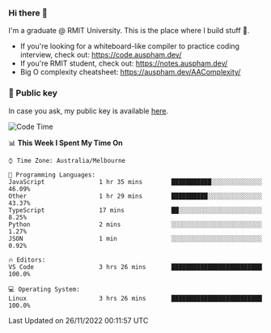### Hi there 👋

I'm a graduate @ RMIT University. This is the place where I build stuff 👀. 

- If you're looking for a whiteboard-like compiler to practice coding interview, check out: https://code.auspham.dev/
- If you're RMIT student, check out: https://notes.auspham.dev/
- Big O complexity cheatsheet: https://auspham.dev/AAComplexity/

### 🔑 Public key

In case you ask, my public key is available [here](https://public.auspham.dev/).

<!--START_SECTION:waka-->
![Code Time](http://img.shields.io/badge/Code%20Time-904%20hrs%2058%20mins-blue)

📊 **This Week I Spent My Time On** 

```text
⌚︎ Time Zone: Australia/Melbourne

💬 Programming Languages: 
JavaScript               1 hr 35 mins        ███████████░░░░░░░░░░░░░░   46.09% 
Other                    1 hr 29 mins        ██████████░░░░░░░░░░░░░░░   43.37% 
TypeScript               17 mins             ██░░░░░░░░░░░░░░░░░░░░░░░   8.25% 
Python                   2 mins              ░░░░░░░░░░░░░░░░░░░░░░░░░   1.27% 
JSON                     1 min               ░░░░░░░░░░░░░░░░░░░░░░░░░   0.92%

🔥 Editors: 
VS Code                  3 hrs 26 mins       █████████████████████████   100.0%

💻 Operating System: 
Linux                    3 hrs 26 mins       █████████████████████████   100.0%

```


 Last Updated on 26/11/2022 00:11:57 UTC
<!--END_SECTION:waka-->

<!--
**rockmanvnx6/rockmanvnx6** is a ✨ _special_ ✨ repository because its `README.md` (this file) appears on your GitHub profile.

Here are some ideas to get you started:

- 🔭 I’m currently working on ...
- 🌱 I’m currently learning ...
- 👯 I’m looking to collaborate on ...
- 🤔 I’m looking for help with ...
- 💬 Ask me about ...
- 📫 How to reach me: ...
- 😄 Pronouns: ...
- ⚡ Fun fact: ...
-->
